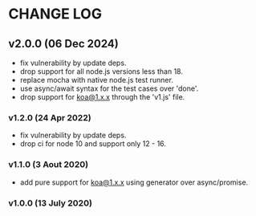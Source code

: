 # CHANGE LOG

## v2.0.0 (06 Dec 2024)

- fix vulnerability by update deps.
- drop support for all node.js versions less than 18.
- replace mocha with native node.js test runner.
- use async/await syntax for the test cases over 'done'.
- drop support for koa@1.x.x through the 'v1.js' file.

### v1.2.0 (24 Apr 2022)

- fix vulnerability by update deps.
- drop ci for node 10 and support only 12 - 16.

### v1.1.0 (3 Aout 2020)

- add pure support for koa@1.x.x using generator over async/promise.

### v1.0.0 (13 July 2020)
